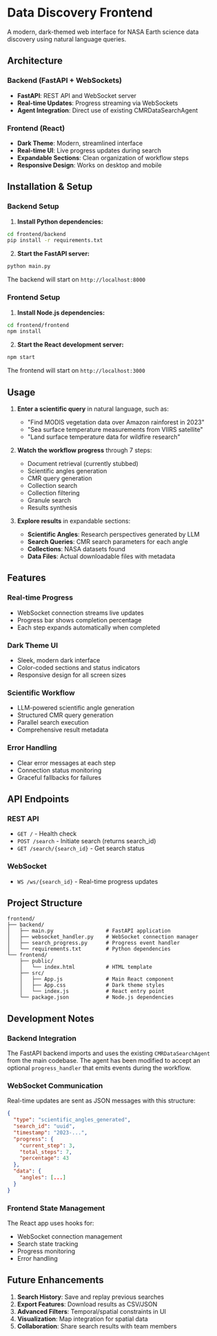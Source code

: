 # Data Discovery Frontend

A modern, dark-themed web interface for NASA Earth science data discovery using natural language queries.

## Architecture

### Backend (FastAPI + WebSockets)
- **FastAPI**: REST API and WebSocket server
- **Real-time Updates**: Progress streaming via WebSockets
- **Agent Integration**: Direct use of existing CMRDataSearchAgent

### Frontend (React)
- **Dark Theme**: Modern, streamlined interface
- **Real-time UI**: Live progress updates during search
- **Expandable Sections**: Clean organization of workflow steps
- **Responsive Design**: Works on desktop and mobile

## Installation & Setup

### Backend Setup

1. **Install Python dependencies:**
```bash
cd frontend/backend
pip install -r requirements.txt
```

2. **Start the FastAPI server:**
```bash
python main.py
```

The backend will start on `http://localhost:8000`

### Frontend Setup

1. **Install Node.js dependencies:**
```bash
cd frontend/frontend
npm install
```

2. **Start the React development server:**
```bash
npm start
```

The frontend will start on `http://localhost:3000`

## Usage

1. **Enter a scientific query** in natural language, such as:
   - "Find MODIS vegetation data over Amazon rainforest in 2023"
   - "Sea surface temperature measurements from VIIRS satellite"
   - "Land surface temperature data for wildfire research"

2. **Watch the workflow progress** through 7 steps:
   - Document retrieval (currently stubbed)
   - Scientific angles generation
   - CMR query generation
   - Collection search
   - Collection filtering
   - Granule search
   - Results synthesis

3. **Explore results** in expandable sections:
   - **Scientific Angles**: Research perspectives generated by LLM
   - **Search Queries**: CMR search parameters for each angle
   - **Collections**: NASA datasets found
   - **Data Files**: Actual downloadable files with metadata

## Features

### Real-time Progress
- WebSocket connection streams live updates
- Progress bar shows completion percentage
- Each step expands automatically when completed

### Dark Theme UI
- Sleek, modern dark interface
- Color-coded sections and status indicators
- Responsive design for all screen sizes

### Scientific Workflow
- LLM-powered scientific angle generation
- Structured CMR query generation
- Parallel search execution
- Comprehensive result metadata

### Error Handling
- Clear error messages at each step
- Connection status monitoring
- Graceful fallbacks for failures

## API Endpoints

### REST API
- `GET /` - Health check
- `POST /search` - Initiate search (returns search_id)
- `GET /search/{search_id}` - Get search status

### WebSocket
- `WS /ws/{search_id}` - Real-time progress updates

## Project Structure

```
frontend/
├── backend/
│   ├── main.py                 # FastAPI application
│   ├── websocket_handler.py    # WebSocket connection manager
│   ├── search_progress.py      # Progress event handler
│   └── requirements.txt        # Python dependencies
└── frontend/
    ├── public/
    │   └── index.html          # HTML template
    ├── src/
    │   ├── App.js              # Main React component
    │   ├── App.css             # Dark theme styles
    │   └── index.js            # React entry point
    └── package.json            # Node.js dependencies
```

## Development Notes

### Backend Integration
The FastAPI backend imports and uses the existing `CMRDataSearchAgent` from the main codebase. The agent has been modified to accept an optional `progress_handler` that emits events during the workflow.

### WebSocket Communication
Real-time updates are sent as JSON messages with this structure:
```json
{
  "type": "scientific_angles_generated",
  "search_id": "uuid",
  "timestamp": "2023-...",
  "progress": {
    "current_step": 3,
    "total_steps": 7,
    "percentage": 43
  },
  "data": {
    "angles": [...]
  }
}
```

### Frontend State Management
The React app uses hooks for:
- WebSocket connection management
- Search state tracking
- Progress monitoring
- Error handling

## Future Enhancements

1. **Search History**: Save and replay previous searches
2. **Export Features**: Download results as CSV/JSON
3. **Advanced Filters**: Temporal/spatial constraints in UI
4. **Visualization**: Map integration for spatial data
5. **Collaboration**: Share search results with team members
